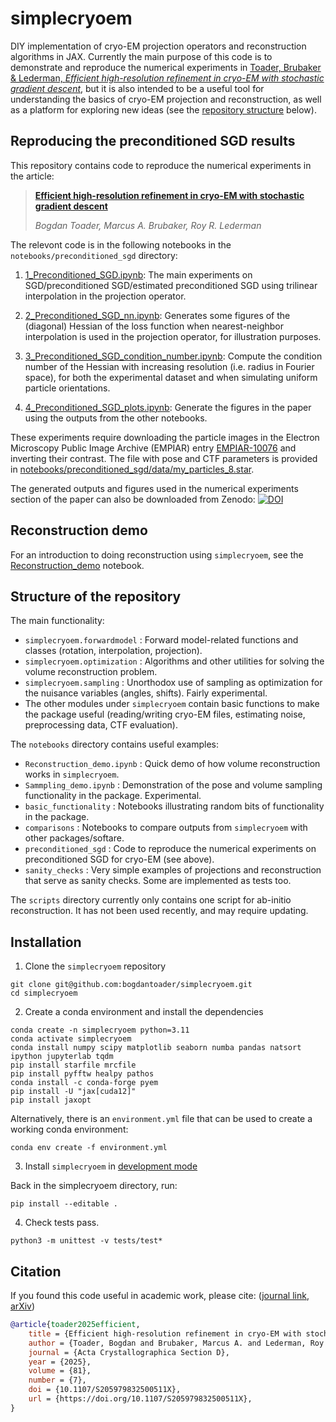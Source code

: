 # simplecryoem

DIY implementation of cryo-EM projection operators and reconstruction algorithms in JAX. Currently the main purpose of this code is to demonstrate and reproduce the numerical experiments in [Toader, Brubaker & Lederman, *Efficient high-resolution refinement in cryo-EM with stochastic gradient descent*](https://arxiv.org/abs/2311.16100), but it is also intended to be a useful tool for understanding the basics of cryo-EM projection and reconstruction, as well as a platform for exploring new ideas (see the [repository structure](#structure-of-the-repository) below).


## Reproducing the preconditioned SGD results 

This repository contains code to reproduce the numerical experiments in the article:

> [**Efficient high-resolution refinement in cryo-EM with stochastic gradient descent**](https://arxiv.org/abs/2311.16100)
>
> *Bogdan Toader, Marcus A. Brubaker, Roy R. Lederman*

The relevont code is in the following notebooks in the `notebooks/preconditioned_sgd` directory:

1. [1_Preconditioned_SGD.ipynb](notebooks/preconditioned_sgd/1_Preconditioned_SGD.ipynb): The main experiments on SGD/preconditioned SGD/estimated preconditioned SGD using trilinear interpolation in the projection operator. 

2. [2_Preconditioned_SGD_nn.ipynb](notebooks/preconditioned_sgd/2_Preconditioned_SGD_nn.ipynb): Generates some figures of the (diagonal) Hessian of the loss function when nearest-neighbor interpolation is used in the projection operator, for illustration purposes.

3. [3_Preconditioned_SGD_condition_number.ipynb](notebooks/preconditioned_sgd/3_Preconditioned_SGD_condition_number.ipynb): Compute the condition number of the Hessian with increasing resolution (i.e. radius in Fourier space), for both the experimental dataset and when simulating uniform particle orientations. 

4. [4_Preconditioned_SGD_plots.ipynb](notebooks/preconditioned_sgd/4_Preconditioned_SGD_plots.ipynb): Generate the figures in the paper using the outputs from the other notebooks.

These experiments require downloading the particle images in the Electron Microscopy Public Image Archive (EMPIAR) entry [EMPIAR-10076](https://www.ebi.ac.uk/empiar/EMPIAR-10076/) and inverting their contrast. The file with pose and CTF parameters is provided in [notebooks/preconditioned_sgd/data/my_particles_8.star](notebooks/preconditioned_sgd/data/my_particles_8.star).

The generated outputs and figures used in the numerical experiments section of the paper can also be downloaded from Zenodo: [![DOI](https://zenodo.org/badge/DOI/10.5281/zenodo.14017757.svg)](https://doi.org/10.5281/zenodo.14017757)


## Reconstruction demo

For an introduction to doing reconstruction using `simplecryoem`, see the [Reconstruction_demo](notebooks/Reconstruction_demo.ipynb) notebook.


## Structure of the repository

The main functionality:

* `simplecryoem.forwardmodel` : Forward model-related functions and classes (rotation, interpolation, projection).
* `simplecryoem.optimization` : Algorithms and other utilities for solving the volume reconstruction problem.
* `simplecryoem.sampling` : Unorthodox use of sampling as optimization for the nuisance variables (angles, shifts). Fairly experimental.
* The other modules under `simplecryoem` contain basic functions to make the package useful (reading/writing cryo-EM files, estimating noise, preprocessing data, CTF evaluation).

The `notebooks` directory contains useful examples:

* `Reconstruction_demo.ipynb` : Quick demo of how volume reconstruction works in `simplecryoem`. 
* `Sammpling_demo.ipynb` : Demonstration of the pose and volume sampling functionality in the package. Experimental.
* `basic_functionality` :  Notebooks illustrating random bits of functionality in the package.
* `comparisons` : Notebooks to compare outputs from `simplecryoem` with other packages/softare.
* `preconditioned_sgd` : Code to reproduce the numerical experiments on preconditioned SGD for cryo-EM (see above).
* `sanity_checks` : Very simple examples of projections and reconstruction that serve as sanity checks. Some are implemented as tests too.

The `scripts` directory currently only contains one script for ab-initio reconstruction. It has not been used recently, and may require updating.


## Installation

1. Clone the `simplecryoem` repository

```
git clone git@github.com:bogdantoader/simplecryoem.git
cd simplecryoem
```

2. Create a conda environment and install the dependencies

```
conda create -n simplecryoem python=3.11
conda activate simplecryoem 
conda install numpy scipy matplotlib seaborn numba pandas natsort ipython jupyterlab tqdm
pip install starfile mrcfile
pip install pyfftw healpy pathos
conda install -c conda-forge pyem
pip install -U "jax[cuda12]"
pip install jaxopt
```

Alternatively, there is an `environment.yml` file that can be used to create a working conda environment:

```
conda env create -f environment.yml
```

3. Install `simplecryoem` in [development mode](https://setuptools.pypa.io/en/latest/userguide/development_mode.html)

Back in the simplecryoem directory, run:

```
pip install --editable .
```

4.  Check tests pass.

```
python3 -m unittest -v tests/test*
```


## Citation

If you found this code useful in academic work, please cite: ([journal link](https://doi.org/10.1107/S205979832500511X), [arXiv](https://arxiv.org/abs/2311.16100))

```bibtex
@article{toader2025efficient,
    title = {Efficient high-resolution refinement in cryo-EM with stochastic gradient descent},
    author = {Toader, Bogdan and Brubaker, Marcus A. and Lederman, Roy R.},
    journal = {Acta Crystallographica Section D},
    year = {2025},
    volume = {81},
    number = {7},
    doi = {10.1107/S205979832500511X},
    url = {https://doi.org/10.1107/S205979832500511X},
}
```

